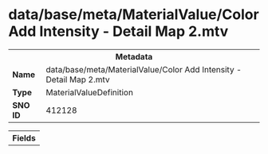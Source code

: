 <h1>data/base/meta/MaterialValue/Color Add Intensity - Detail Map 2.mtv</h1><table><tr><th colspan="100%">Metadata</th></tr><tr><td><b>Name</b></td><td>data/base/meta/MaterialValue/Color Add Intensity - Detail Map 2.mtv</td></tr><tr><td><b>Type</b></td><td>MaterialValueDefinition</td></tr><tr><td><b>SNO ID</b></td><td>412128</td></tr></table>

<table><tr><th colspan="100%">Fields</th></tr></table>

